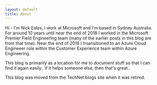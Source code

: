 ```yaml
---
layout: default
title: About
---
```

Hi - I'm Nick Eales, I work at Microsoft and I'm based in Sydney Australia. For around 10 years until near the end of 2018 I worked in the Microsoft Premier Field Engineering team (many of the earlier posts in this blog are from that time). Near the end of 2018 I trsansitioned to an Azure Cloud Engineeer role within the Customer Experience team within Azure Engineering.

This blog is primarily as a location for me to document stuff so that I can find it again easily.. if it helps someone else, then that's great..  

This blog was moved from the TechNet blogs site when it was retired.
